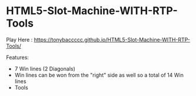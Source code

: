 # HTML5-Slot-Machine-WITH-RTP-Tools

Play Here : https://tonybaccccc.github.io/HTML5-Slot-Machine-WITH-RTP-Tools/

Features:
- 7 Win lines (2 Diagonals)
- Win lines can be won from the "right" side as well so a total of 14 Win lines
- Tools

